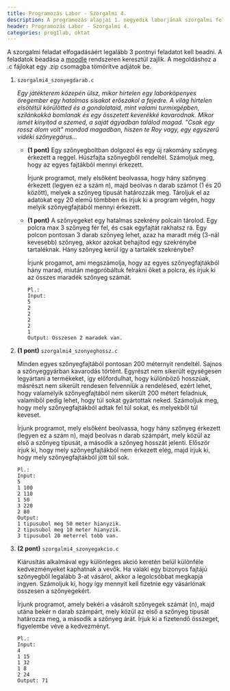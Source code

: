 ```yaml
---
title: Programozás Labor - Szorgalmi 4.
description: A programozás alapjai 1. negyedik laborjának szorgalmi feladatai
header: Programozás Labor - Szorgalmi 4.
categories: prog1lab, oktat
---
```


A szorgalmi feladat elfogadásáért legalább 3 pontnyi feladatot kell beadni. A feladatok beadása a [moodle](https://moodle.hit.bme.hu/) rendszeren keresztül zajlik. A megoldáshoz a .c fájlokat egy .zip csomagba tömörítve adjátok be.

1.  `szorgalmi4_szonyegdarab.c`
    
    *Egy játékterem közepén ülsz, mikor hirtelen egy laborköpenyes öregember egy hatalmas sisakot erőszakol a fejedre. A világ hirtelen elsötétül körülötted és a gondolataid, mint valami turmixgépben, szilánkokká bomlanak és egy összetett keverékké kavarodnak. Mikor ismét kinyitod a szemed, a saját ágyadban találod magad. "Csak egy rossz álom volt" mondod magadban, hiszen te Roy vagy, egy egyszerű vidéki szőnyegárus...*
    
    * **(1 pont)**
        Egy szőnyegboltban dolgozol és egy új rakomány szőnyeg érkezett a reggel. Húszfajta szőnyegből rendeltél. Számoljuk meg, hogy az egyes fajtákból mennyi érkezett.

        Írjunk programot, mely elsőként beolvassa, hogy hány szőnyeg érkezett (legyen ez a szám n), majd beolvas n darab számot (1 és 20 között), melyek a szőnyeg típusát határozzák meg. Tároljuk el az adatokat egy 20 elemű tömbben és írjuk ki a program végén, hogy melyik szőnyegfajtából mennyi érkezett.

    * **(1 pont)**
        A szőnyegeket egy hatalmas szekrény polcain tárolod. Egy polcra max 3 szőnyeg fér fel,  és csak egyfajtát rakhatsz rá. Egy polcon pontosan 3 darab szőnyeg lehet, azaz ha maradt még (3-nál kevesebb) szőnyeg, akkor azokat behajítod egy szekrénybe tartaléknak. Hány szőnyeg kerül így a tartalék szekrénybe?

        Írjunk progamot, ami megszámolja, hogy az egyes szőnyegfajtákból hány marad, miután megpróbáltuk felrakni őket a polcra, és írjuk ki az összes maradék szőnyeg számát.


        ```
        Pl.:
        Input:
        5
        2
        2
        2
        2
        1
        Output: Osszesen 2 maradek van.
        ```

2. **(1 pont)** `szorgalmi4_szonyeghossz.c`
    
    Minden egyes szőnyegfajtából pontosan 200 méternyit rendeltél. Sajnos a szőnyeggyárban kavarodás történt. Egyrészt nem sikerült egységesen legyártani a termékeket, így előfordulhat, hogy különböző hosszúak, másrészt nem sikerült rendesen felvenniük a rendelésed, ezért lehet, hogy valamelyik szőnyegfajtából nem sikerült 200 métert feladniuk, valamiből pedig lehet, hogy túl sokat gyártottak neked. Számoljuk meg, hogy mely szőnyegfajtákból adtak fel túl sokat, és melyekből túl keveset.
    
    Írjunk programot, mely elsőként beolvassa, hogy hány szőnyeg érkezett (legyen ez a szám n), majd beolvas n darab számpárt, mely közül az első a szőnyeg típusát, a második a szőnyeg hosszát jelenti. Először írjuk ki, hogy mely szőnyegfajtákból nem érkezett elég, majd írjuk ki, hogy mely szőnyegfajtákból jött túl sok.

    ```
    Pl.:
    Input:
    5
    1 100
    2 110
    1 50
    3 220
    2 80
    Output:
    1 tipusubol meg 50 meter hianyzik.
    2 tipusubol meg 10 meter hianyzik.
    3 tipusubol 20 meterrel tobb van.
    ```

3. **(2 pont)** `szorgalmi4_szonyegakcio.c`

    Kiárusítás alkalmával egy különleges akció keretén belül különféle kedvezményeket kaphatnak a vevők. Ha valaki egy bizonyos fajtájú szőnyegből legalább 3-at vásárol, akkor a legolcsóbbat megkapja ingyen. Számoljuk ki, hogy így mennyit kell fizetnie egy vásárlónak összesen a szőnyegekért.

    Írjunk programot, amely bekéri a vásárolt szőnyegek számát (n), majd utána bekér n darab számpárt, mely közül az első a szőnyeg típusát határozza meg, a második a szőnyeg árát. Írjuk ki a fizetendő összeget, figyelembe véve a kedvezményt.

    ```
    Pl.:
    Input:
    4
    1 15
    1 32
    1 8
    2 24
    Output: 71
    ```